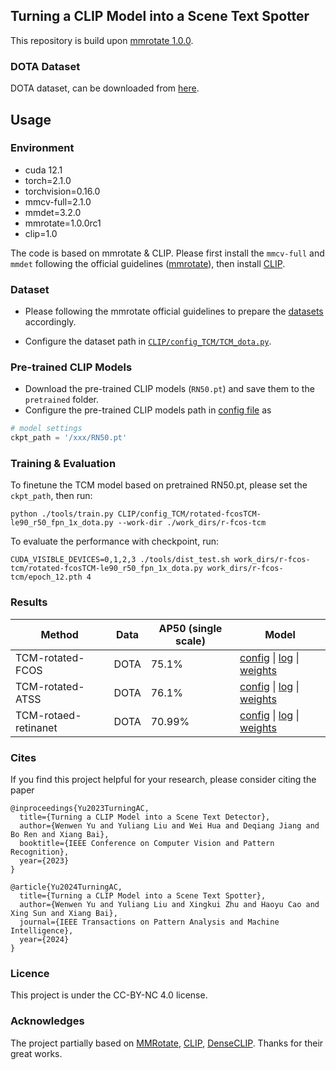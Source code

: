 ## Turning a CLIP Model into a Scene Text Spotter
This repository is build upon [mmrotate 1.0.0](https://github.com/open-mmlab/mmrotate/tree/v1.0.0rc1).


### DOTA Dataset
DOTA dataset, can be downloaded from [here](https://github.com/open-mmlab/mmrotate/tree/main/tools/data).


## Usage


### Environment
- cuda 12.1
- torch=2.1.0
- torchvision=0.16.0
- mmcv-full=2.1.0
- mmdet=3.2.0
- mmrotate=1.0.0rc1
- clip=1.0

The code is based on mmrotate & CLIP. Please first install the `mmcv-full` and `mmdet` following the official guidelines ([mmrotate](https://mmrotate.readthedocs.io/en/latest/install.html)), then install [CLIP](https://github.com/openai/CLIP).

### Dataset
- Please following the mmrotate official guidelines to prepare the [datasets](https://mmrotate.readthedocs.io/en/latest/get_started.html) accordingly. 

- Configure the dataset path in [`CLIP/config_TCM/TCM_dota.py`](CLIP/config_TCM/TCM_dota.py).

### Pre-trained CLIP Models

- Download the pre-trained CLIP models (`RN50.pt`) and save them to the `pretrained` folder.
- Configure the pre-trained CLIP models path in [config file](CLIP/config_TCM/rotated-fcosTCM-le90_r50_fpn_1x_dota.py) as

```python
# model settings
ckpt_path = '/xxx/RN50.pt'
```

### Training & Evaluation 


To finetune the TCM model based on pretrained RN50.pt, please set the `ckpt_path`, then run:

```
python ./tools/train.py CLIP/config_TCM/rotated-fcosTCM-le90_r50_fpn_1x_dota.py --work-dir ./work_dirs/r-fcos-tcm
```

To evaluate the performance with checkpoint, run:

```
CUDA_VISIBLE_DEVICES=0,1,2,3 ./tools/dist_test.sh work_dirs/r-fcos-tcm/rotated-fcosTCM-le90_r50_fpn_1x_dota.py work_dirs/r-fcos-tcm/epoch_12.pth 4
```

### Results



| Method | Data | AP50 (single scale) | Model |
|--------|------|-----------|--------|
| TCM-rotated-FCOS | DOTA |    75.1%       |    [config](CLIP/config_TCM/rotated-fcosTCM-le90_r50_fpn_1x_dota.py) \| [log](https://mega.nz/file/TAgxyZ4B#sEUa5IJM-N3qSOl-0iFogONgPtgRtccAqUGEEiTP-ZY) \| [weights](https://mega.nz/file/TU4CHABb#8BZJXm_A0qiFrW8smRC52DhOFUNAlrw16L1yLnz6ZzY)   |  
| TCM-rotated-ATSS | DOTA |    76.1%       |   [config](CLIP/config_TCM/rotated-atssTCM-le90_r50_fpn_1x_dota.py) \| [log](https://mega.nz/file/SQhEjZ5S#QNmJgq5PTHKgsGhFvqP6AhcJJs3MbO3uhLH6MJ3AaVY) \| [weights](https://mega.nz/file/TU4CHABb#8BZJXm_A0qiFrW8smRC52DhOFUNAlrw16L1yLnz6ZzY)    |                   
| TCM-rotaed-retinanet | DOTA |    70.99%       |  [config](CLIP/config_TCM/rotated-retinanetTCM-rbox-le90_r50_fpn_1x_dota.py) \| [log](https://mega.nz/file/OQ4kRaiB#z4sO6L_ViJC05o_zlw8_F-hovM8WCcGWr1bI87C93YE) \| [weights](https://mega.nz/file/TU4CHABb#8BZJXm_A0qiFrW8smRC52DhOFUNAlrw16L1yLnz6ZzY)     |                   


### Cites
If you find this project helpful for your research, please consider citing the paper

```
@inproceedings{Yu2023TurningAC,
  title={Turning a CLIP Model into a Scene Text Detector},
  author={Wenwen Yu and Yuliang Liu and Wei Hua and Deqiang Jiang and Bo Ren and Xiang Bai},
  booktitle={IEEE Conference on Computer Vision and Pattern Recognition},
  year={2023}
}

@article{Yu2024TurningAC,
  title={Turning a CLIP Model into a Scene Text Spotter},
  author={Wenwen Yu and Yuliang Liu and Xingkui Zhu and Haoyu Cao and Xing Sun and Xiang Bai},
  journal={IEEE Transactions on Pattern Analysis and Machine Intelligence},
  year={2024}
}
```

### Licence
This project is under the CC-BY-NC 4.0 license.


### Acknowledges
The project partially based on [MMRotate](https://github.com/open-mmlab/mmrotate), [CLIP](https://github.com/openai/CLIP), [DenseCLIP](https://github.com/raoyongming/DenseCLIP). Thanks for their great works.